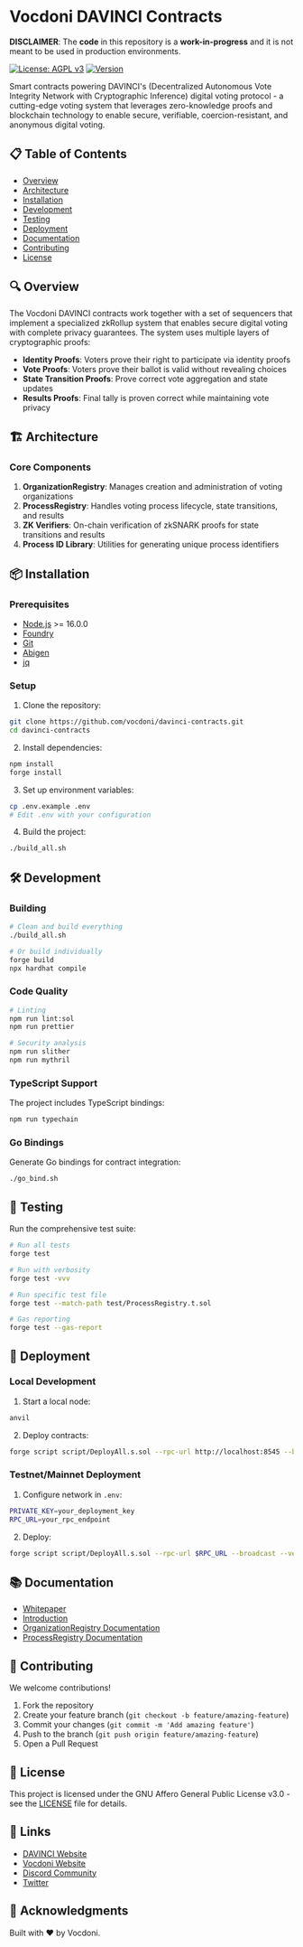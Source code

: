 # Vocdoni DAVINCI Contracts

**DISCLAIMER**: The **code** in this repository is a **work-in-progress** and it is not meant to be used in production environments.

[![License: AGPL v3](https://img.shields.io/badge/License-AGPL%20v3-blue.svg)](https://www.gnu.org/licenses/agpl-3.0)
[![Version](https://img.shields.io/badge/version-0.0.7-brightgreen.svg)](https://github.com/vocdoni/contracts-z/releases)

Smart contracts powering DAVINCI's (Decentralized Autonomous Vote Integrity Network with Cryptographic Inference) digital voting protocol - a cutting-edge voting system that leverages zero-knowledge proofs and blockchain technology to enable secure, verifiable, coercion-resistant, and anonymous digital voting.

## 📋 Table of Contents

- [Overview](#overview)
- [Architecture](#architecture)
- [Installation](#installation)
- [Development](#development)
- [Testing](#testing)
- [Deployment](#deployment)
- [Documentation](#documentation)
- [Contributing](#contributing)
- [License](#license)

## 🔍 Overview

The Vocdoni DAVINCI contracts work together with a set of sequencers that implement a specialized zkRollup system that enables secure digital voting with complete privacy guarantees. The system uses multiple layers of cryptographic proofs:

- **Identity Proofs**: Voters prove their right to participate via identity proofs
- **Vote Proofs**: Voters prove their ballot is valid without revealing choices
- **State Transition Proofs**: Prove correct vote aggregation and state updates
- **Results Proofs**: Final tally is proven correct while maintaining vote privacy

## 🏗️ Architecture

### Core Components

1. **OrganizationRegistry**: Manages creation and administration of voting organizations
2. **ProcessRegistry**: Handles voting process lifecycle, state transitions, and results
3. **ZK Verifiers**: On-chain verification of zkSNARK proofs for state transitions and results
4. **Process ID Library**: Utilities for generating unique process identifiers

## 📦 Installation

### Prerequisites

- [Node.js](https://nodejs.org/) >= 16.0.0
- [Foundry](https://getfoundry.sh/)
- [Git](https://git-scm.com/)
- [Abigen](https://geth.ethereum.org/docs/tools/abigen)
- [jq](https://jqlang.org/)

### Setup

1. Clone the repository:

```bash
git clone https://github.com/vocdoni/davinci-contracts.git
cd davinci-contracts
```

2. Install dependencies:

```bash
npm install
forge install
```

3. Set up environment variables:

```bash
cp .env.example .env
# Edit .env with your configuration
```

4. Build the project:

```bash
./build_all.sh
```

## 🛠️ Development

### Building

```bash
# Clean and build everything
./build_all.sh

# Or build individually
forge build
npx hardhat compile
```

### Code Quality

```bash
# Linting
npm run lint:sol
npm run prettier

# Security analysis
npm run slither
npm run mythril
```

### TypeScript Support

The project includes TypeScript bindings:

```bash
npm run typechain
```

### Go Bindings

Generate Go bindings for contract integration:

```bash
./go_bind.sh
```

## 🧪 Testing

Run the comprehensive test suite:

```bash
# Run all tests
forge test

# Run with verbosity
forge test -vvv

# Run specific test file
forge test --match-path test/ProcessRegistry.t.sol

# Gas reporting
forge test --gas-report
```

## 🚢 Deployment

### Local Development

1. Start a local node:

```bash
anvil
```

2. Deploy contracts:

```bash
forge script script/DeployAll.s.sol --rpc-url http://localhost:8545 --broadcast
```

### Testnet/Mainnet Deployment

1. Configure network in `.env`:

```bash
PRIVATE_KEY=your_deployment_key
RPC_URL=your_rpc_endpoint
```

2. Deploy:

```bash
forge script script/DeployAll.s.sol --rpc-url $RPC_URL --broadcast --verify
```

## 📚 Documentation

- [Whitepaper](https://whitepaper.vocdoni.io)
- [Introduction](docs/Intro.md)
- [OrganizationRegistry Documentation](docs/OrganizationRegistry.md)
- [ProcessRegistry Documentation](docs/ProcessRegistry.md)

## 🤝 Contributing

We welcome contributions!

1. Fork the repository
2. Create your feature branch (`git checkout -b feature/amazing-feature`)
3. Commit your changes (`git commit -m 'Add amazing feature'`)
4. Push to the branch (`git push origin feature/amazing-feature`)
5. Open a Pull Request

## 📜 License

This project is licensed under the GNU Affero General Public License v3.0 - see the [LICENSE](LICENSE.md) file for details.

## 🔗 Links

- [DAVINCI Website](https://davinci.vote)
- [Vocdoni Website](https://vocdoni.io)
- [Discord Community](https://chat.vocdoni.io)
- [Twitter](https://twitter.com/vocdoni)

## 🙏 Acknowledgments

Built with ❤️ by Vocdoni.
